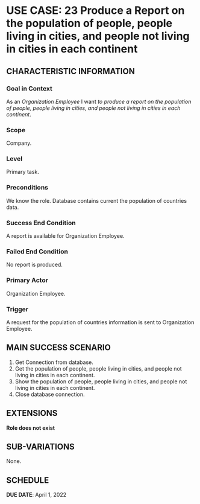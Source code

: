 # USE CASE: 23 Produce a Report on the population of people, people living in cities, and people not living in cities in each continent
## CHARACTERISTIC INFORMATION

### Goal in Context

As an *Organization Employee* I want *to produce a report on the population of people, people living in cities, and people not living in cities in each continent*.

### Scope

Company.

### Level

Primary task.

### Preconditions

We know the role.  Database contains current the population of countries data.

### Success End Condition

A report is available for Organization Employee.

### Failed End Condition

No report is produced.

### Primary Actor

Organization Employee.

### Trigger

A request for the population of countries information is sent to Organization Employee.

## MAIN SUCCESS SCENARIO

1. Get Connection from database.
2. Get the population of people, people living in cities, and people not living in cities in each continent.
3. Show the population of people, people living in cities, and people not living in cities in each continent.
4. Close database connection.

## EXTENSIONS

**Role does not exist**

## SUB-VARIATIONS

None.

## SCHEDULE

**DUE DATE**: April 1, 2022
